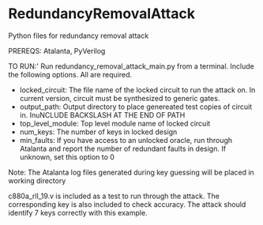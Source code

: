 # RedundancyRemovalAttack
Python files for redundancy removal attack

PREREQS: Atalanta, PyVerilog

TO RUN:'
Run redundancy_removal_attack_main.py from a terminal. Include the following options. All are required.
  - locked_circuit: The file name of the locked circuit to run the attack on. In current version, circuit must be synthesized to generic gates.
  - output_path: Output directory to place genereated test copies of circuit in. InuNCLUDE BACKSLASH AT THE END OF PATH
  - top_level_module: Top level module name of locked circuit
  - num_keys: The number of keys in locked design
  - min_faults: If you have access to an unlocked oracle, run through Atalanta and report the number of redundant faults in design. If unknown, set this option to 0
 
 Note: The Atalanta log files generated during key guessing will be placed in working directory
 
 c880a_rll_19.v is included as a test to run through the attack. The corresponding key is also included to check accuracy. The attack should identify 7 keys correctly with this example.

